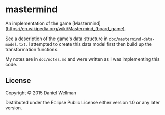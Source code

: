 # mastermind

An implementation of the game [Mastermind](https://en.wikipedia.org/wiki/Mastermind_(board_game).

See a description of the game's data structure in `doc/mastermind-data-model.txt`.  I attempted to create this data model first then build up the transformation functions.

My notes are in `doc/notes.md` and were written as I was implementing this code.

## License

Copyright © 2015 Daniel Wellman

Distributed under the Eclipse Public License either version 1.0 or any later version.
